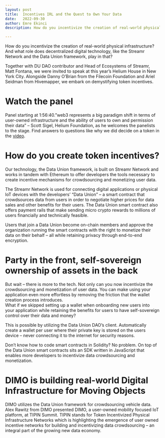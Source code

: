 ```yaml
---
layout: post
title:	Incentives IRL and the Quest to Own Your Data
date:	2022-09-30
author:	Emre Ekinci
description: How do you incentivize the creation of real-world physical infrastructure?

---
```

<!-- YYYY-MM-DD-title.md -->
How do you incentivize the creation of real-world physical infrastructure? And what role does decentralized digital technology, like the Streamr Network and the Data Union framework, play in that?  

Together with DU DAO contributor and Head of Ecosystems of Streamr, Matt Fontana, we were invited to speak at this year’s Helium House in New York City. Alongside Danny O’Brian from the Filecoin Foundation and Ariel Seidman from Hivemapper, we embark on demystifying token incentives.  

# Watch the panel
Panel starting at 1:56:40.”web3 represents a big paradigm shift in terms of user-owned infrastructure and the ability of users to own and permission their data” – Scott Sigel, Helium Foundation, as he welcomes the panelists to the stage. Find answers to questions like why we did decide on a token in the [video](https://www.youtube.com/watch?v=KvMHnFLgZXA&embeds_referring_euri=https%3A%2F%2Fdataunions.org%2F&source_ve_path=OTY3MTQ).  

# How do you create token incentives?
Our technology, the Data Union framework, is built on Streamr Network and works in tandem with Ethereum to offer developers the tools necessary to create incentive mechanisms for crowdsourcing and monetizing user data.

The Streamr Network is used for connecting digital applications or physical IoT devices with the developers’ “Data Union” – a smart contract that crowdsources data from users in order to negotiate higher prices for data sales and other benefits for their users. The Data Union smart contract also offers payment rails that make sending micro crypto rewards to millions of users financially and technically feasible.

Users that join a Data Union become on-chain members and approve the organization running the smart contracts with the right to monetize their data on their behalf – all while retaining privacy through end-to-end encryption.

# Party in the front, self-sovereign ownership of assets in the back  
But wait – there is more to the tech. Not only can you now incentivize the crowdsourcing and monetization of user data. You can make using your application even more effortless by removing the friction that the wallet creation process introduces.  
What if we skipped setting up a wallet when onboarding new users into your application while retaining the benefits for users to have self-sovereign control over their data and money?

This is possible by utilizing the Data Union DAO’s client. Automatically create a wallet per user where their private key is stored on the users device – never connecting it to the internet for security reasons.

Don’t know how to code smart contracts in Solidity? No problem. On top of the Data Union smart contracts sits an SDK written in JavaScript that enables more developers to incentivize data crowdsourcing and monetization.

# DIMO is building real-world Digital Infrastructure for Moving Objects
DIMO utilizes the Data Union framework for crowdsourcing vehicle data. Alex Rawitz from DIMO presented DIMO, a user-owned mobility focused IoT platform, at TIPIN Summit. TIPIN stands for Token Incentivized Physical Infrastructure Networks which is highlighting the emergence of user owned incentive networks for building and incentivizing data crowdsourcing – an integral part of the growing new data economy.
